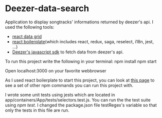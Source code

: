 # Deezer-data-search
Application to display songtracks' informations returned by deezer's api. I used the following tools:
* [react data grid](https://github.com/adazzle/react-data-grid)
* [react boilerplate](https://github.com/react-boilerplate/react-boilerplate)(which includes react, redux, saga, reselect, i18n, jest, ...)
* [Deezer's javascript sdk](https://developers.deezer.com/sdk/javascript/api) to fetch data from deezer's api.


To run this project write the following in your terminal:
npm install
npm start

Open localhost:3000 on your favorite webbrowser

As I used react boilerplate to start this project, you can look at [this page](https://github.com/react-boilerplate/react-boilerplate/blob/master/docs/general/commands.md) to see a set of other npm commands you can run this project with.

I wrote some unit tests using jests which are located in app/containers/App/tests/selectors.test.js. You can run the the test suite using *npm test*. I changed the package.json file testRegex's variable so that only the tests in this file are run.
